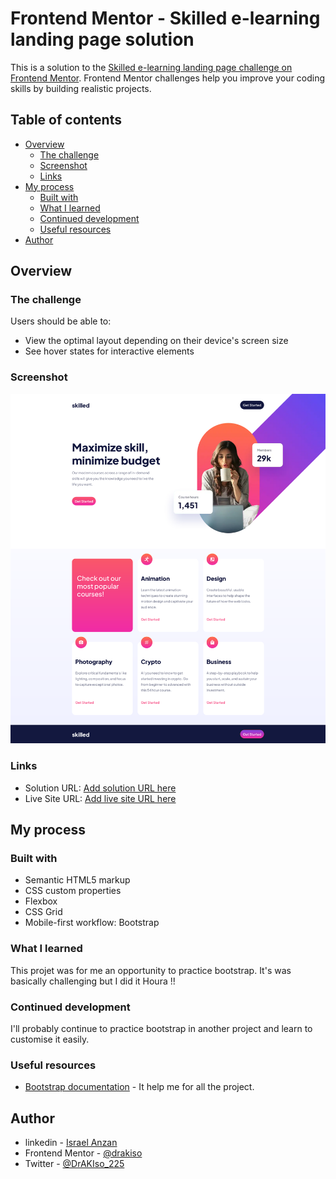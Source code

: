 # Frontend Mentor - Skilled e-learning landing page solution

This is a solution to the [Skilled e-learning landing page challenge on Frontend Mentor](https://www.frontendmentor.io/challenges/skilled-elearning-landing-page-S1ObDrZ8q). Frontend Mentor challenges help you improve your coding skills by building realistic projects.

## Table of contents

- [Overview](#overview)
  - [The challenge](#the-challenge)
  - [Screenshot](#screenshot)
  - [Links](#links)
- [My process](#my-process)
  - [Built with](#built-with)
  - [What I learned](#what-i-learned)
  - [Continued development](#continued-development)
  - [Useful resources](#useful-resources)
- [Author](#author)

## Overview

### The challenge

Users should be able to:

- View the optimal layout depending on their device's screen size
- See hover states for interactive elements

### Screenshot

![Alt text](./skilled_elearning_landing_page.png?raw=true "Skilled landing page screenshot")

### Links

- Solution URL: [Add solution URL here](https://your-solution-url.com)
- Live Site URL: [Add live site URL here](https://your-live-site-url.com)

## My process

### Built with

- Semantic HTML5 markup
- CSS custom properties
- Flexbox
- CSS Grid
- Mobile-first workflow: Bootstrap

### What I learned

This projet was for me an opportunity to practice bootstrap. It's was basically challenging but I did it Houra !!

### Continued development

I'll probably continue to practice bootstrap in another project and learn to customise it easily.

### Useful resources

- [Bootstrap documentation](https://getbootstrap.com/docs/5.3/getting-started/introduction/) - It help me for all the project.

## Author

- linkedin - [Israel Anzan](https://www.linkedin.com/in/drakisrael)
- Frontend Mentor - [@drakiso](https://www.frontendmentor.io/profile/drakiso)
- Twitter - [@DrAKIso_225](https://www.twitter.com/DrAKIso_225)
